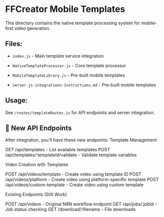 # FFCreator Mobile Templates

This directory contains the native template processing system for mobile-first video generation.

## Files:
- `index.js` - Main template service integration
- `NativeTemplateProcessor.js` - Core template processor
- `MobileTemplateLibrary.js` - Pre-built mobile templates

- `server.js-integrations-Instructions.md` - Pre-built mobile templates

## Usage:
See `/routes/templateRoutes.js` for API endpoints and server integration.


## 📡 New API Endpoints
After integration, you'll have these new endpoints:
Template Management

GET /api/templates - List available templates
POST /api/templates/:templateId/validate - Validate template variables

Video Creation with Templates

POST /api/videos/template - Create video using template ID
POST /api/videos/platform - Create video using platform-specific template
POST /api/videos/custom-template - Create video using custom template

Existing Endpoints (Still Work)

POST /api/videos - Original N8N workflow endpoint
GET /api/jobs/:jobId - Job status checking
GET /download/:filename - File downloads

